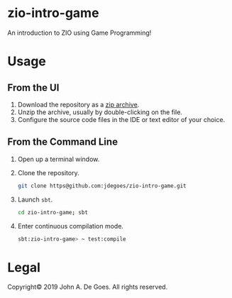 # zio-intro-game

An introduction to ZIO using Game Programming!

# Usage

## From the UI

1. Download the repository as a [zip archive](https://github.com/jdegoes/zio-intro-game/archive/master.zip).
2. Unzip the archive, usually by double-clicking on the file.
3. Configure the source code files in the IDE or text editor of your choice.

## From the Command Line

1. Open up a terminal window.

2. Clone the repository.

    ```bash
    git clone https@github.com:jdegoes/zio-intro-game.git
    ```
5. Launch `sbt`.

    ```bash
    cd zio-intro-game; sbt
    ```
6. Enter continuous compilation mode.

    ```bash
    sbt:zio-intro-game> ~ test:compile
    ```

# Legal

Copyright&copy; 2019 John A. De Goes. All rights reserved.
